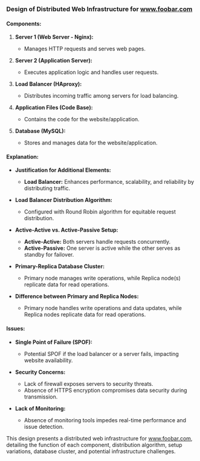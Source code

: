 ### Design of Distributed Web Infrastructure for www.foobar.com

#### Components:

1. **Server 1 (Web Server - Nginx):**
   - Manages HTTP requests and serves web pages.

2. **Server 2 (Application Server):**
   - Executes application logic and handles user requests.

3. **Load Balancer (HAproxy):**
   - Distributes incoming traffic among servers for load balancing.

4. **Application Files (Code Base):**
   - Contains the code for the website/application.

5. **Database (MySQL):**
   - Stores and manages data for the website/application.

#### Explanation:

- **Justification for Additional Elements:**
   - **Load Balancer:** Enhances performance, scalability, and reliability by distributing traffic.

- **Load Balancer Distribution Algorithm:**
   - Configured with Round Robin algorithm for equitable request distribution.

- **Active-Active vs. Active-Passive Setup:**
   - **Active-Active:** Both servers handle requests concurrently.
   - **Active-Passive:** One server is active while the other serves as standby for failover.

- **Primary-Replica Database Cluster:**
   - Primary node manages write operations, while Replica node(s) replicate data for read operations.

- **Difference between Primary and Replica Nodes:**
   - Primary node handles write operations and data updates, while Replica nodes replicate data for read operations.

#### Issues:

- **Single Point of Failure (SPOF):**
   - Potential SPOF if the load balancer or a server fails, impacting website availability.

- **Security Concerns:**
   - Lack of firewall exposes servers to security threats.
   - Absence of HTTPS encryption compromises data security during transmission.

- **Lack of Monitoring:**
   - Absence of monitoring tools impedes real-time performance and issue detection.

This design presents a distributed web infrastructure for www.foobar.com, detailing the function of each component, distribution algorithm, setup variations, database cluster, and potential infrastructure challenges.

